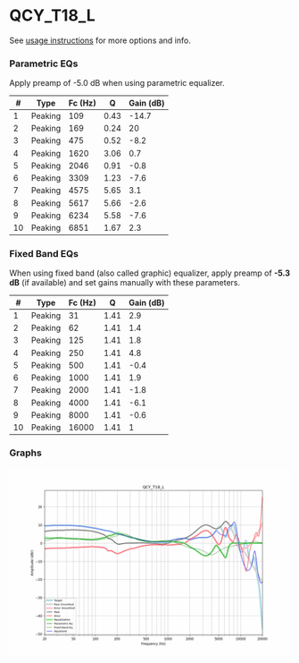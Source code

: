 # QCY_T18_L
See [usage instructions](https://github.com/jaakkopasanen/AutoEq#usage) for more options and info.

### Parametric EQs
Apply preamp of -5.0 dB when using parametric equalizer.

|   # | Type    |   Fc (Hz) |    Q |   Gain (dB) |
|-----|---------|-----------|------|-------------|
|   1 | Peaking |       109 | 0.43 |       -14.7 |
|   2 | Peaking |       169 | 0.24 |        20   |
|   3 | Peaking |       475 | 0.52 |        -8.2 |
|   4 | Peaking |      1620 | 3.06 |         0.7 |
|   5 | Peaking |      2046 | 0.91 |        -0.8 |
|   6 | Peaking |      3309 | 1.23 |        -7.6 |
|   7 | Peaking |      4575 | 5.65 |         3.1 |
|   8 | Peaking |      5617 | 5.66 |        -2.6 |
|   9 | Peaking |      6234 | 5.58 |        -7.6 |
|  10 | Peaking |      6851 | 1.67 |         2.3 |

### Fixed Band EQs
When using fixed band (also called graphic) equalizer, apply preamp of **-5.3 dB** (if available) and set gains manually with these parameters.

|   # | Type    |   Fc (Hz) |    Q |   Gain (dB) |
|-----|---------|-----------|------|-------------|
|   1 | Peaking |        31 | 1.41 |         2.9 |
|   2 | Peaking |        62 | 1.41 |         1.4 |
|   3 | Peaking |       125 | 1.41 |         1.8 |
|   4 | Peaking |       250 | 1.41 |         4.8 |
|   5 | Peaking |       500 | 1.41 |        -0.4 |
|   6 | Peaking |      1000 | 1.41 |         1.9 |
|   7 | Peaking |      2000 | 1.41 |        -1.8 |
|   8 | Peaking |      4000 | 1.41 |        -6.1 |
|   9 | Peaking |      8000 | 1.41 |        -0.6 |
|  10 | Peaking |     16000 | 1.41 |         1   |

### Graphs
![](./QCY_T18_L.png)
